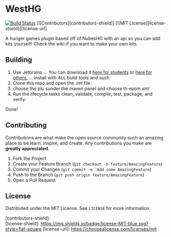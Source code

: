 WestHG
=======
[![Build Status](https://travis-ci.com/ethanaldrich9986/WestHG.svg?branch=master)](https://travis-ci.com/ethanaldrich9986/WestHG) [![Contributors][contributors-shield]] [![MIT License][license-shield]][license-url]

A hunger games plugin based off of NubesHG with an api so you can add kits yourself!
Check the wiki if you want to make your own kits.

<!-- BUILDING -->
## Building

1. Use Jetbrains
... You can download it [here for students](https://www.jetbrains.com/student/) or [here for others.](https://www.jetbrains.com/idea/)
... Install with ALL build tools and such
2. Clone this repo and open the .iml file.
3. choose the plu sunder the maven panel and choose th epom.xml
4. Run the lifecycle tasks clean, validate, compile, test, package, and verify.

Done!

<!-- CONTRIBUTING -->
## Contributing

Contributions are what make the open source community such an amazing place to be learn, inspire, and create. Any contributions you make are **greatly appreciated**.

1. Fork the Project
2. Create your Feature Branch (`git checkout -b feature/AmazingFeature`)
3. Commit your Changes (`git commit -m 'Add some AmazingFeature`)
4. Push to the Branch (`git push origin feature/AmazingFeature`)
5. Open a Pull Request



<!-- LICENSE -->
## License

Distributed under the MIT License. See `LICENSE` for more information.




<!-- MARKDOWN LINKS & IMAGES -->
[contributors-shield]: 	
[license-shield]: https://img.shields.io/badge/license-MIT-blue.svg?style=flat-square
[license-url]: https://choosealicense.com/licenses/mit